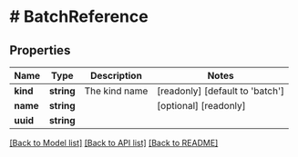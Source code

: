# # BatchReference

## Properties

Name | Type | Description | Notes
------------ | ------------- | ------------- | -------------
**kind** | **string** | The kind name | [readonly] [default to 'batch']
**name** | **string** |  | [optional] [readonly]
**uuid** | **string** |  |

[[Back to Model list]](../../README.md#models) [[Back to API list]](../../README.md#endpoints) [[Back to README]](../../README.md)
